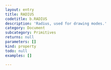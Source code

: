 ```yaml
---
layout: entry
title: RADIUS
codetitle: b.RADIUS
description: 'Radius, used for drawing modes.'
category: Document
subcategory: Primitives
returns: null
parameters: []
kind: property
todo: null
examples: []

---
```

